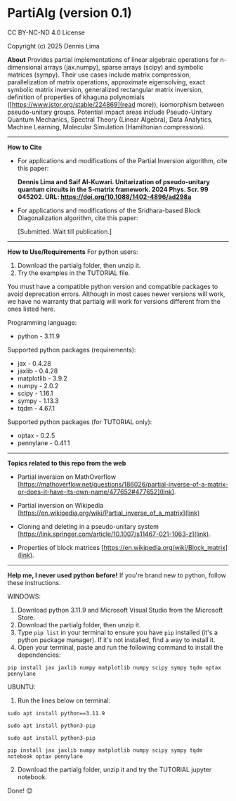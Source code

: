 # PartiAlg (version 0.1)

CC BY-NC-ND 4.0 License

Copyright (c) 2025 Dennis Lima

**About**
Provides partial implementations of linear algebraic operations for n-dimensional arrays (jax.numpy), sparse arrays (scipy) and symbolic matrices (sympy). Their use cases include matrix compression, parallelization of matrix operations, approximate eigensolving, exact symbolic matrix inversion, generalized rectangular matrix inversion, definition of properties of khaguna polynomials ([https://www.jstor.org/stable/224869](read more)), isomorphism between pseudo-unitary groups. Potential impact areas include Pseudo-Unitary Quantum Mechanics, Spectral Theory (Linear Algebra), Data Analytics, Machine Learning, Molecular Simulation (Hamiltonian compression).

---
**How to Cite**
- For applications and modifications of the Partial Inversion algorithm, cite this paper:
  
  **Dennis Lima and Saif Al-Kuwari. Unitarization of pseudo-unitary quantum circuits in the S-matrix framework. 2024 Phys. Scr. 99 045202. URL: https://doi.org/10.1088/1402-4896/ad298a**

- For applications and modifications of the Sridhara-based Block Diagonalization algorithm, cite this paper:

  [Submitted. Wait till publication.]

---
**How to Use/Requirements**
For python users:
1. Download the partialg folder, then unzip it.
2. Try the examples in the TUTORIAL file.

You must have a compatible python version and compatible packages to avoid deprecation errors. Although in most cases newer versions will work, we have no warranty that partialg will work for versions different from the ones listed here.

Programming language:
- python - 3.11.9

Supported python packages (requirements):
- jax - 0.4.28
- jaxlib - 0.4.28
- matplotlib - 3.9.2
- numpy - 2.0.2
- scipy - 1.16.1
- sympy - 1.13.3
- tqdm - 4.67.1 

Supported python packages (for TUTORIAL only):
- optax - 0.2.5
- pennylane - 0.41.1

---
**Topics related to this repo from the web**

- Partial inversion on MathOverflow [https://mathoverflow.net/questions/186026/partial-inverse-of-a-matrix-or-does-it-have-its-own-name/477652#477652](link).

- Partial inversion on Wikipedia [https://en.wikipedia.org/wiki/Partial_inverse_of_a_matrix](link)

- Cloning and deleting in a pseudo-unitary system [https://link.springer.com/article/10.1007/s11467-021-1063-z](link).

- Properties of block matrices [https://en.wikipedia.org/wiki/Block_matrix](link).

---
**Help me, I never used python before!**
If you're brand new to python, follow these instructions.

WINDOWS:
1. Download python 3.11.9 and Microsoft Visual Studio from the Microsoft Store.
2. Download the partialg folder, then unzip it.
3. Type `pip list` in your terminal to ensure you have `pip` installed (it's a python package manager). If it's not installed, find a way to install it.
4. Open your terminal, paste and run the following command to install the dependencies:

`
pip install jax jaxlib numpy matplotlib numpy scipy sympy tqdm optax pennylane
`


UBUNTU:

1. Run the lines below on terminal:

`sudo apt install python==3.11.9`

`sudo apt install python3-pip`

`sudo apt install python3-pip`

`pip install jax jaxlib numpy matplotlib numpy scipy sympy tqdm notebook optax pennylane`

2. Download the partialg folder, unzip it and try the TUTORIAL jupyter notebook.

Done! 😊
